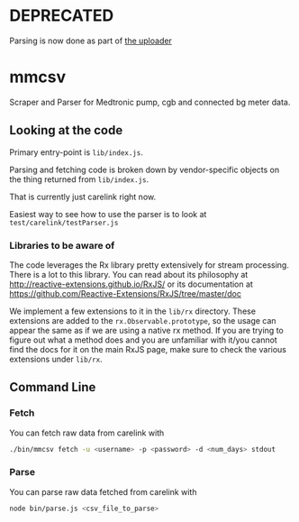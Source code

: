 # DEPRECATED 

Parsing is now done as part of [the uploader](https://github.com/tidepool-org/chrome-uploader)

mmcsv
===========

Scraper and Parser for Medtronic pump, cgb and connected bg meter data.

## Looking at the code

Primary entry-point is `lib/index.js`.

Parsing and fetching code is broken down by vendor-specific objects on the thing returned from `lib/index.js`.

That is currently just carelink right now.

Easiest way to see how to use the parser is to look at `test/carelink/testParser.js`

### Libraries to be aware of

The code leverages the Rx library pretty extensively for stream processing.  There is a lot to this library.  You can read about its philosophy at http://reactive-extensions.github.io/RxJS/ or its documentation at https://github.com/Reactive-Extensions/RxJS/tree/master/doc

We implement a few extensions to it in the `lib/rx` directory.  These extensions are added to the `rx.Observable.prototype`, so the usage can appear the same as if we are using a native rx method.  If you are trying to figure out what a method does and you are unfamiliar with it/you cannot find the docs for it on the main RxJS page, make sure to check the various extensions under `lib/rx`.

## Command Line

### Fetch
You can fetch raw data from carelink with

```bash
./bin/mmcsv fetch -u <username> -p <password> -d <num_days> stdout
```

### Parse
You can parse raw data fetched from carelink with

``` bash
node bin/parse.js <csv_file_to_parse>
```

